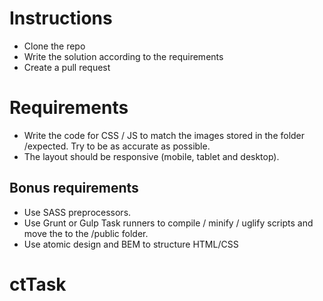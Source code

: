 Instructions
============

- Clone the repo
- Write the solution according to the requirements
- Create a pull request

Requirements
============

- Write the code for CSS / JS to match the images stored in the folder /expected. Try to be as accurate as possible.
- The layout should be responsive (mobile, tablet and desktop).


Bonus requirements
------------------

- Use SASS preprocessors.
- Use Grunt or Gulp Task runners to compile / minify / uglify scripts and move the to the /public folder.
- Use atomic design and BEM to structure HTML/CSS
# ctTask
